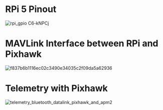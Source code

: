 # RPi 5 Pinout
![rpi_gpio C6-kNPCj](https://github.com/user-attachments/assets/b537917f-6e9d-4555-90ff-92e3479f8718)

# MAVLink Interface between RPi and Pixhawk
![f837b6b1116ec02c3490e34035c2f09da5a62936](https://github.com/user-attachments/assets/65c903ef-7576-43e1-bbae-9cdb73f75dfd)

# Telemetry with Pixhawk
![telemetry_bluetooth_datalink_pixhawk_and_apm2](https://github.com/user-attachments/assets/d5ade499-62b7-4649-b1f9-a7332579b312)
